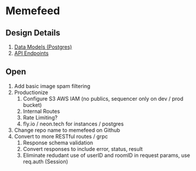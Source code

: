 # Memefeed

## Design Details

1. [Data Models (Postgres)](https://github.com/memefeed-labs/memefeed-web2/blob/main/src/resources/memes-pg.ts)
2. [API Endpoints](https://github.com/memefeed-labs/memefeed-web2/blob/main/src/app.ts)

## Open

1. Add basic image spam filtering
2. Productionize
   1. Configure S3 AWS IAM (no publics, sequencer only on dev / prod bucket)
   2. Internal Routes
   3. Rate Limiting?
   4. fly.io / neon.tech for instances / postgres
3. Change repo name to memefeed on Github
4. Convert to more RESTful routes / grpc
   1. Response schema validation
   2. Convert responses to include error, status, result
   3. Eliminate redudant use of userID and roomID in request params, use req.auth (Session)
